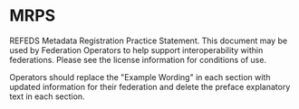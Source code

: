 # MRPS
REFEDS Metadata Registration Practice Statement.  This document may be used by Federation Operators to help support interoperability within federations.  Please see the license information for conditions of use.  

Operators should replace the "Example Wording" in each section with updated information for their federation and delete the preface explanatory text in each section.  